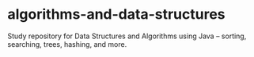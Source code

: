 # algorithms-and-data-structures
Study repository for Data Structures and Algorithms using Java – sorting, searching, trees, hashing, and more.

